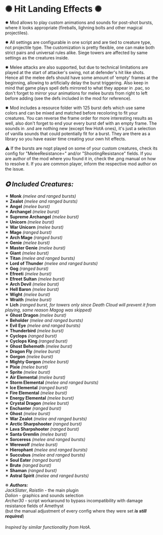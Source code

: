 # ✺ Hit Landing Effects ✺  

✸ Mod allows to play custom animations and sounds for post-shot bursts, where it looks appropriate (fireballs, lighning bolts and other magical projectiles).  

✸ All settings are configurable in one script and are tied to creature type, not projectile type. The customization is pretty flexible, one can make both strict pairs and universal rules alike. Siege towers are affected by same settings as the creatures inside.  

✸ Melee attacks are also supported, but due to technical limitations are played at the start of attacker's swing, not at defender's hit like shots. Hence all the melee defs should have some amount of 'empty' frames at the beginning, allowing to artificially delay the burst triggering. Also keep in mind that game plays spell defs mirrored to what they appear in .pac, so don't forget to mirror your animations for melee bursts from right to left before adding (see the defs included in the mod for reference).  

✸ Mod includes a resource folder with 125 burst defs which use same colors and can be mixed and matched before recoloring to fit your creatures. You can reverse the frame order for more interesting results as well, also don't forget to end your every burst def with an empty frame. The sounds in .snd are nothing new (except few HotA ones), it's just a selection of vanilla sounds that could potentially fit for a burst. They are there as a library so you have easier time creating your own hit effects.  

 ⚠️ If the bursts are nopt played on some of your custom creatures, check its config for "MeleeResistance=" and/or "ShootingResistance" fields. If you are author of the mod where you found it in, check the .png manual on how to resolve it. If you are common player, inform the respective mod author on the issue.

## ___✪ Included Creatures:___
✶ __Monk__ *(melee and ranged bursts)*  
✶ __Zealot__ *(melee and ranged bursts)*  
✶ __Angel__ *(melee burst)*  
✶ __Archangel__ *(melee burst)*  
✶ __Supreme Archangel__ *(melee burst)*  
✶ __Unicorn__ *(melee burst)*  
✶ __War Unicorn__ *(melee burst)*  
✶ __Mage__ *(ranged burst)*  
✶ __Arch Mage__ *(ranged burst)*   
✶ __Genie__ *(melee burst)*  
✶ __Master Genie__ *(melee burst)*  
✶ __Giant__ *(melee burst)*  
✶ __Titan__ *(melee and ranged bursts)*  
✶ __Lord of Thunder__ *(melee and ranged bursts)*  
✶ __Gog__ *(ranged burst)*  
✶ __Efreeti__ *(melee burst)*  
✶ __Efreet Sultan__ *(melee burst)*  
✶ __Arch Devil__ *(melee burst)*  
✶ __Hell Baron__ *(melee burst)*  
✶ __Wight__ *(melee burst)*  
✶ __Wraith__ *(melee burst)*   
✶ __Lich__ *(ranged burst, for towers only since Death Cloud will prevent it from playing, same reason Magog was skipped)*  
✶ __Ghost Dragon__ *(melee burst)*  
✶ __Beholder__ *(melee and ranged bursts)*  
✶ __Evil Eye__ *(melee and ranged bursts)*  
✶ __Thunderbird__ *(melee burst)*  
✶ __Cyclops__ *(ranged burst)*  
✶ __Cyclops King__ *(ranged burst)*  
✶ __Ghost Behemoth__ *(melee burst)*  
✶ __Dragon Fly__ *(melee burst)*  
✶ __Gorgon__ *(melee burst)*  
✶ __Mighty Gorgon__ *(melee burst)*  
✶ __Pixie__ *(melee burst)*  
✶ __Sprite__ *(melee burst)*  
✶ __Air Elemental__ *(melee burst)*  
✶ __Storm Elemental__ *(melee and ranged bursts)*  
✶ __Ice Elemental__ *(ranged burst)*  
✶ __Fire Elemental__ *(melee burst)*  
✶ __Energy Elemental__ *(melee burst)*  
✶ __Crystal Dragon__ *(melee burst)*  
✶ __Enchanter__ *(ranged burst)*  
✶ __Ghost__ *(melee burst)*  
✶ __War Zealot__ *(melee and ranged bursts)*  
✶ __Arctic Sharpshooter__ *(ranged burst)*  
✶ __Lava Sharpshooter__ *(ranged burst)*  
✶ __Santa Gremlin__ *(melee burst)*  
✶ __Sorceress__ *(melee and ranged bursts)*  
✶ __Werewolf__ *(melee burst)*  
✶ __Hierophant__ *(melee and ranged bursts)*  
✶ __Succubus__ *(melee and ranged bursts)*  
✶ __Soul Eater__ *(ranged burst)*  
✶ __Brute__ *(ranged burst)*  
✶ __Shaman__ *(ranged burst)*  
✶ __Astral Spirit__ *(melee and ranged bursts)*  

✵ ___Authors:___  
*JackSlater*, *Raistlin* - the main plugin  
*Dalion* - graphics and sounds selection  
*Archer30* - script workaround to bypass incompatibility with damage resistance fields of Amethyst  
(but the manual adjustment of every config where they were set ___is still required___)  

###### Inspired by similar functionality from HotA.  
